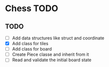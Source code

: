 # Chess TODO

## TODO

- [ ] Add data structures like struct and coordinate
- [x] Add class for tiles
- [ ] Add class for board
- [ ] Create Piece classe and inherit from it
- [ ] Read and validate the initial board state
